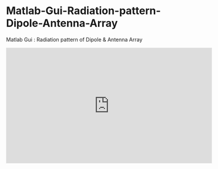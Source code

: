 # Matlab-Gui-Radiation-pattern-Dipole-Antenna-Array
Matlab Gui : Radiation pattern of Dipole &amp; Antenna Array

<iframe width="560" height="315" src="https://www.youtube.com/embed/FCVu-16SsCk" title="YouTube video player" frameborder="0" allow="accelerometer; autoplay; clipboard-write; encrypted-media; gyroscope; picture-in-picture" allowfullscreen></iframe>

<div width="560" height="315" src="https://www.youtube.com/embed/FCVu-16SsCk" title="YouTube video player" frameborder="0" allow="accelerometer; autoplay; clipboard-write; encrypted-media; gyroscope; picture-in-picture" allowfullscreen></div>
